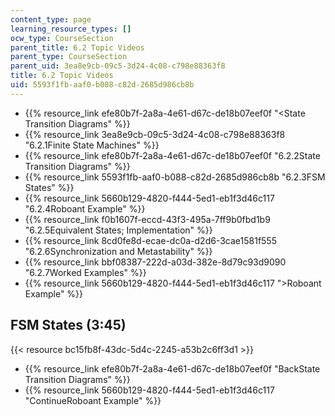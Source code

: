```yaml
---
content_type: page
learning_resource_types: []
ocw_type: CourseSection
parent_title: 6.2 Topic Videos
parent_type: CourseSection
parent_uid: 3ea8e9cb-09c5-3d24-4c08-c798e88363f8
title: 6.2 Topic Videos
uid: 5593f1fb-aaf0-b088-c82d-2685d986cb8b
---
```


*   {{% resource_link efe80b7f-2a8a-4e61-d67c-de18b07eef0f "\<State Transition Diagrams" %}}
*   {{% resource_link 3ea8e9cb-09c5-3d24-4c08-c798e88363f8 "6.2.1Finite State Machines" %}}
*   {{% resource_link efe80b7f-2a8a-4e61-d67c-de18b07eef0f "6.2.2State Transition Diagrams" %}}
*   {{% resource_link 5593f1fb-aaf0-b088-c82d-2685d986cb8b "6.2.3FSM States" %}}
*   {{% resource_link 5660b129-4820-f444-5ed1-eb1f3d46c117 "6.2.4Roboant Example" %}}
*   {{% resource_link f0b1607f-eccd-43f3-495a-7ff9b0fbd1b9 "6.2.5Equivalent States; Implementation" %}}
*   {{% resource_link 8cd0fe8d-ecae-dc0a-d2d6-3cae1581f555 "6.2.6Synchronization and Metastability" %}}
*   {{% resource_link bbf08387-222d-a03d-382e-8d79c93d9090 "6.2.7Worked Examples" %}}
*   {{% resource_link 5660b129-4820-f444-5ed1-eb1f3d46c117 "\>Roboant Example" %}}

FSM States (3:45)
-----------------

{{< resource bc15fb8f-43dc-5d4c-2245-a53b2c6ff3d1 >}}

*   {{% resource_link efe80b7f-2a8a-4e61-d67c-de18b07eef0f "BackState Transition Diagrams" %}}
*   {{% resource_link 5660b129-4820-f444-5ed1-eb1f3d46c117 "ContinueRoboant Example" %}}